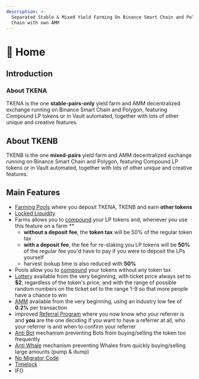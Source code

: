 ```yaml
---
description: >-
  Separated Stable & Mixed Yield Farming On Binance Smart Chain and Polygon
  Chain with own AMM
---
```


# 🏫 Home

## Introduction <a id="introduction"></a>

### About TKENA <a id="about-pantherswap"></a>

TKENA is the one **stable-pairs-only** yield farm and AMM decentralized exchange running on Binance Smart Chain and Polygon, featuring Compound LP tokens or in Vault automated, together with lots of other unique and creative features.

## About TKEN**B** <a id="main-features"></a>

TKENB is the one **mixed-pairs** yield farm and AMM decentralized exchange running on Binance Smart Chain and Polygon, featuring Compound LP tokens or in Vault automated, together with lots of other unique and creative features.

## **Main Features** <a id="main-features"></a>

* [Farming Pools](features/token-pools.md) where you deposit TKENA, TKENB and earn **other tokens**
* [Locked Liquidity](features/locked-liquidity.md) 
* Farms allows you to [compound](features/farms-pools-compound.md) your LP tokens and, whenever you use this feature on a farm _\*\*_
  * **without a deposit** **fee**, the **token tax** will be 50% of the regular token tax
  * **with a deposit** **fee**, the fee for re-staking you LP tokens will be **50%** of the regular fee you'd have to pay if you were to deposit the LPs yourself
  * harvest lookup time is also reduced with **50%** 
* Pools allow you to [compound](features/farms-pools-compound.md) your tokens without any token tax
* [Lottery](features/lottery.md) available from the very beginning, with ticket price always set to **$2**, regardless of the token's price, and with the range of possible random numbers on the ticket set to the range 1-9 so that more people have a chance to win
* [AMM](features/amm.md) available from the very beginning, using an industry low fee of **0.2%** per transaction
* improved [Referral Program](features/referral-program.md) where you now know who your referrer is and **you** are the one deciding if you want to have a referrer at all, who your referrer is and when to confirm your referrer
* [Anti Bot](features/anti-bot.md) mechanism preventing Bots from buying/selling the token too frequently
* [Anti Whale](features/anti-whale.md) mechanism preventing Whales from quickly buying/selling large amounts \(pump & dump\)
* [No Migrator Code](security/no-migrator-code.md)
* [Timelock](security/timelock.md)
* IFO

